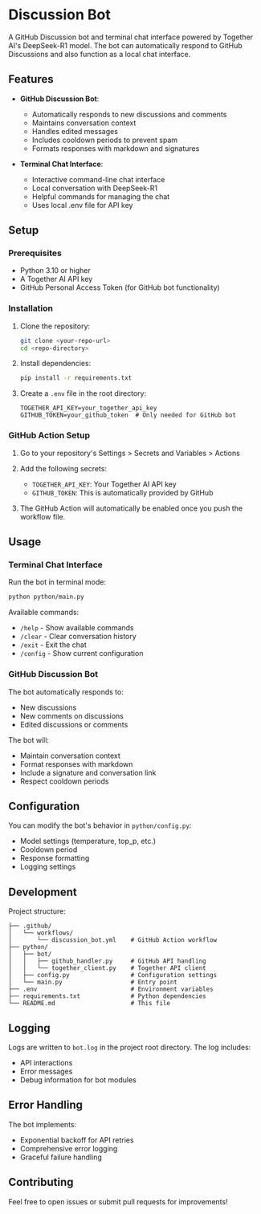 # Discussion Bot

A GitHub Discussion bot and terminal chat interface powered by Together AI's DeepSeek-R1 model. The bot can automatically respond to GitHub Discussions and also function as a local chat interface.

## Features

- **GitHub Discussion Bot**:
  - Automatically responds to new discussions and comments
  - Maintains conversation context
  - Handles edited messages
  - Includes cooldown periods to prevent spam
  - Formats responses with markdown and signatures

- **Terminal Chat Interface**:
  - Interactive command-line chat interface
  - Local conversation with DeepSeek-R1
  - Helpful commands for managing the chat
  - Uses local .env file for API key

## Setup

### Prerequisites

- Python 3.10 or higher
- A Together AI API key
- GitHub Personal Access Token (for GitHub bot functionality)

### Installation

1. Clone the repository:
   ```bash
   git clone <your-repo-url>
   cd <repo-directory>
   ```

2. Install dependencies:
   ```bash
   pip install -r requirements.txt
   ```

3. Create a `.env` file in the root directory:
   ```env
   TOGETHER_API_KEY=your_together_api_key
   GITHUB_TOKEN=your_github_token  # Only needed for GitHub bot
   ```

### GitHub Action Setup

1. Go to your repository's Settings > Secrets and Variables > Actions
2. Add the following secrets:
   - `TOGETHER_API_KEY`: Your Together AI API key
   - `GITHUB_TOKEN`: This is automatically provided by GitHub

3. The GitHub Action will automatically be enabled once you push the workflow file.

## Usage

### Terminal Chat Interface

Run the bot in terminal mode:
```bash
python python/main.py
```

Available commands:
- `/help` - Show available commands
- `/clear` - Clear conversation history
- `/exit` - Exit the chat
- `/config` - Show current configuration

### GitHub Discussion Bot

The bot automatically responds to:
- New discussions
- New comments on discussions
- Edited discussions or comments

The bot will:
- Maintain conversation context
- Format responses with markdown
- Include a signature and conversation link
- Respect cooldown periods

## Configuration

You can modify the bot's behavior in `python/config.py`:

- Model settings (temperature, top_p, etc.)
- Cooldown period
- Response formatting
- Logging settings

## Development

Project structure:
```
├── .github/
│   └── workflows/
│       └── discussion_bot.yml    # GitHub Action workflow
├── python/
│   ├── bot/
│   │   ├── github_handler.py     # GitHub API handling
│   │   └── together_client.py    # Together API client
│   ├── config.py                 # Configuration settings
│   └── main.py                   # Entry point
├── .env                          # Environment variables
├── requirements.txt              # Python dependencies
└── README.md                     # This file
```

## Logging

Logs are written to `bot.log` in the project root directory. The log includes:
- API interactions
- Error messages
- Debug information for bot modules

## Error Handling

The bot implements:
- Exponential backoff for API retries
- Comprehensive error logging
- Graceful failure handling

## Contributing

Feel free to open issues or submit pull requests for improvements!